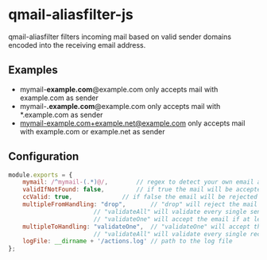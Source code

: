qmail-aliasfilter-js
====================

qmail-aliasfilter filters incoming mail based on valid sender domains encoded into the receiving email address.

Examples
--------

- mymail-**example.com**@example.com only accepts mail with example.com as sender
- mymail-**.example.com**@example.com only accepts mail with *.example.com as sender
- mymail-example.com+example.net@example.com only accepts mail with example.com or example.net as sender

Configuration
-------------

```js
module.exports = {
	mymail: /^mymail-(.*)@/,		// regex to detect your own email address, must contain a capturing group for the domainlist
	validIfNotFound: false,			// if true the mail will be accepted in your email address is not in the list of visible recipients
	ccValid: true,				// if false the email will be rejected if you are only on cc
	multipleFromHandling: "drop",		// "drop" will reject the mail if there are multiple senders
						// "validateAll" will validate every single sender
						// "validateOne" will accept the email if at least one sender is valid
	multipleToHandling: "validateOne",	// "validateOne" will accept the email if at least one recipient (To and CC) is valid
						// "validateAll" will validate every single recipient
	logFile: __dirname + '/actions.log'	// path to the log file
};
```
